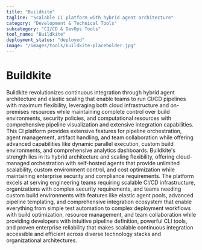 ```yaml
---
title: "Buildkite"
tagline: "Scalable CI platform with hybrid agent architecture"
category: "Development & Technical Tools"
subcategory: "CI/CD & DevOps Tools"
tool_name: "Buildkite"
deployment_status: "deployed"
image: "/images/tools/buildkite-placeholder.jpg"
---
```


# Buildkite

Buildkite revolutionizes continuous integration through hybrid agent architecture and elastic scaling that enable teams to run CI/CD pipelines with maximum flexibility, leveraging both cloud infrastructure and on-premises resources while maintaining complete control over build environments, security policies, and computational resources with comprehensive pipeline visualization and extensive integration capabilities. This CI platform provides extensive features for pipeline orchestration, agent management, artifact handling, and team collaboration while offering advanced capabilities like dynamic parallel execution, custom build environments, and comprehensive analytics dashboards. Buildkite's strength lies in its hybrid architecture and scaling flexibility, offering cloud-managed orchestration with self-hosted agents that provide unlimited scalability, custom environment control, and cost optimization while maintaining enterprise security and compliance requirements. The platform excels at serving engineering teams requiring scalable CI/CD infrastructure, organizations with complex security requirements, and teams needing custom build environments with features like elastic agent pools, advanced pipeline templating, and comprehensive integration ecosystem that enable everything from simple test automation to complex deployment workflows with build optimization, resource management, and team collaboration while providing developers with intuitive pipeline definition, powerful CLI tools, and proven enterprise reliability that makes scalable continuous integration accessible and efficient across diverse technology stacks and organizational architectures.